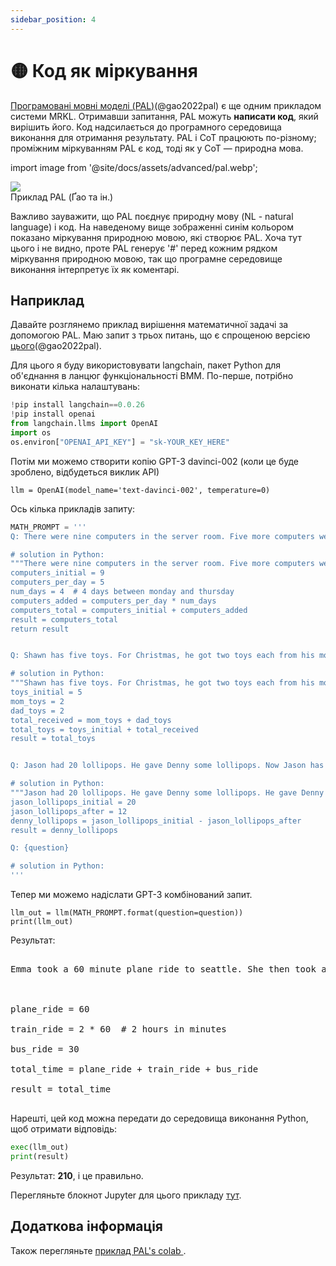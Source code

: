 ```yaml
---
sidebar_position: 4
---
```


# 🟡 Код як міркування

[Програмовані мовні моделі (PAL)](https://reasonwithpal.com)(@gao2022pal) є ще одним прикладом системи MRKL. Отримавши запитання, PAL можуть **написати код**, який вирішить його. Код надсилається до програмного середовища виконання для отримання результату. PAL і CoT працюють по-різному; проміжним міркуванням PAL є код, тоді як у CoT — природна мова.

import image from '@site/docs/assets/advanced/pal.webp';

<div style={{textAlign: 'center'}}>
  <img src={image} style={{width: "500px"}} />
</div>

<div style={{textAlign: 'center'}}>
Приклад PAL (Ґао та ін.)
</div>

Важливо зауважити, що PAL поєднує природну мову (NL - natural language) і код. На наведеному вище зображенні синім кольором показано міркування природною мовою, які створює PAL. Хоча тут цього і не видно, проте PAL генерує '\#' перед кожним рядком міркування природною мовою, так що програмне середовище виконання інтерпретує їх як коментарі.

## Наприклад

Давайте розглянемо приклад вирішення математичної задачі за допомогою PAL. Маю запит з трьох питань, що є спрощеною версією [цього](https://github.com/reasoning-machines/pal/blob/main/pal/prompt/math_prompts.py)(@gao2022pal).

Для цього я буду використовувати langchain, пакет Python для об'єднання в ланцюг функціональності ВМM. По-перше, потрібно виконати кілька налаштувань:

```python
!pip install langchain==0.0.26
!pip install openai
from langchain.llms import OpenAI
import os
os.environ["OPENAI_API_KEY"] = "sk-YOUR_KEY_HERE"
```

Потім ми можемо створити копію GPT-3 davinci-002 (коли це буде зроблено, відбудеться виклик API)
```
llm = OpenAI(model_name='text-davinci-002', temperature=0)
```

Ось кілька прикладів запиту:

```python
MATH_PROMPT = '''
Q: There were nine computers in the server room. Five more computers were installed each day, from monday to thursday. How many computers are now in the server room?

# solution in Python:
"""There were nine computers in the server room. Five more computers were installed each day, from monday to thursday. How many computers are now in the server room?"""
computers_initial = 9
computers_per_day = 5
num_days = 4  # 4 days between monday and thursday
computers_added = computers_per_day * num_days
computers_total = computers_initial + computers_added
result = computers_total
return result


Q: Shawn has five toys. For Christmas, he got two toys each from his mom and dad. How many toys does he have now?

# solution in Python:
"""Shawn has five toys. For Christmas, he got two toys each from his mom and dad. How many toys does he have now?"""
toys_initial = 5
mom_toys = 2
dad_toys = 2
total_received = mom_toys + dad_toys
total_toys = toys_initial + total_received
result = total_toys


Q: Jason had 20 lollipops. He gave Denny some lollipops. Now Jason has 12 lollipops. How many lollipops did Jason give to Denny?

# solution in Python:
"""Jason had 20 lollipops. He gave Denny some lollipops. He gave Denny some lollipops. How many lollipops did Jason give to Denny?"""
jason_lollipops_initial = 20
jason_lollipops_after = 12
denny_lollipops = jason_lollipops_initial - jason_lollipops_after
result = denny_lollipops

Q: {question}

# solution in Python:
'''
```

Тепер ми можемо надіслати GPT-3 комбінований запит.

```
llm_out = llm(MATH_PROMPT.format(question=question))
print(llm_out)
```

Результат:

<pre>
<span className="bluegreen-highlight">
Emma took a 60 minute plane ride to seattle. She then took a 2 hour train ride to portland, and then a 30 minute bus ride to vancouver. How long did it take her to get to vancouver?<br/><br/>

plane_ride = 60<br/>
train_ride = 2 * 60  # 2 hours in minutes<br/>
bus_ride = 30<br/>
total_time = plane_ride + train_ride + bus_ride<br/>
result = total_time
</span>
</pre>

Нарешті, цей код можна передати до середовища виконання Python, щоб отримати відповідь:

```python
exec(llm_out)
print(result)
```

Результат: **210**, і це правильно.

Перегляньте блокнот Jupyter для цього прикладу [тут](https://github.com/trigaten/Learn_Prompting/tree/main/docs/code_examples/PAL.ipynb).

## Додаткова інформація

Також перегляньте [приклад PAL's colab ](https://colab.research.google.com/drive/1u4_RsdI0E79PCMDdcPiJUzYhdnjoXeXc?usp=sharing#scrollTo=Ba0ycacK4i1V).